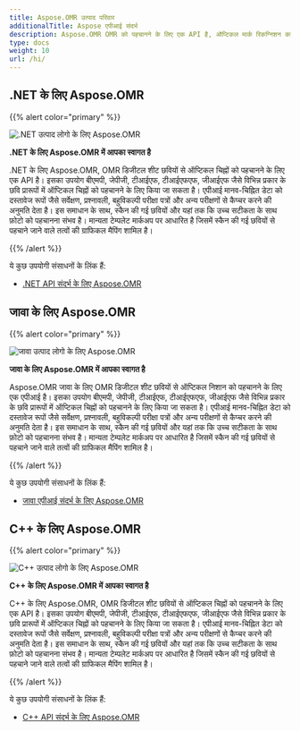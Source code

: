 ```yaml
---
title: Aspose.OMR उत्पाद परिवार
additionalTitle: Aspose एपीआई संदर्भ
description: Aspose.OMR OMR को पहचानने के लिए एक API है, ऑप्टिकल मार्क रिकग्निशन का अर्थ है, OMRSheet से ऑप्टिकल मार्क जो छवियों का एक डिजीटल शीट है।
type: docs
weight: 10
url: /hi/
---
```


## .NET के लिए Aspose.OMR

{{% alert color="primary" %}} 

![.NET उत्पाद लोगो के लिए Aspose.OMR](../logo_omr_net.svg)

**.NET के लिए Aspose.OMR में आपका स्वागत है**

.NET के लिए Aspose.OMR, OMR डिजीटल शीट छवियों से ऑप्टिकल चिह्नों को पहचानने के लिए एक API है। इसका उपयोग बीएमपी, जेपीजी, टीआईएफ, टीआईएफएफ, जीआईएफ जैसे विभिन्न प्रकार के छवि प्रारूपों में ऑप्टिकल चिह्नों को पहचानने के लिए किया जा सकता है। एपीआई मानव-चिह्नित डेटा को दस्तावेज रूपों जैसे सर्वेक्षण, प्रश्नावली, बहुविकल्पी परीक्षा पत्रों और अन्य परीक्षणों से कैप्चर करने की अनुमति देता है। इस समाधान के साथ, स्कैन की गई छवियों और यहां तक कि उच्च सटीकता के साथ फ़ोटो को पहचानना संभव है। मान्यता टेम्पलेट मार्कअप पर आधारित है जिसमें स्कैन की गई छवियों से पहचाने जाने वाले तत्वों की ग्राफिकल मैपिंग शामिल है।

{{% /alert %}} 

ये कुछ उपयोगी संसाधनों के लिंक हैं:

- [.NET API संदर्भ के लिए Aspose.OMR](/omr/hi/net/)


## जावा के लिए Aspose.OMR

{{% alert color="primary" %}} 

![जावा उत्पाद लोगो के लिए Aspose.OMR](../logo_omr_java.svg)

**जावा के लिए Aspose.OMR में आपका स्वागत है**

Aspose.OMR जावा के लिए OMR डिजीटल शीट छवियों से ऑप्टिकल निशान को पहचानने के लिए एक एपीआई है। इसका उपयोग बीएमपी, जेपीजी, टीआईएफ, टीआईएफएफ, जीआईएफ जैसे विभिन्न प्रकार के छवि प्रारूपों में ऑप्टिकल चिह्नों को पहचानने के लिए किया जा सकता है। एपीआई मानव-चिह्नित डेटा को दस्तावेज रूपों जैसे सर्वेक्षण, प्रश्नावली, बहुविकल्पी परीक्षा पत्रों और अन्य परीक्षणों से कैप्चर करने की अनुमति देता है। इस समाधान के साथ, स्कैन की गई छवियों और यहां तक कि उच्च सटीकता के साथ फ़ोटो को पहचानना संभव है। मान्यता टेम्पलेट मार्कअप पर आधारित है जिसमें स्कैन की गई छवियों से पहचाने जाने वाले तत्वों की ग्राफिकल मैपिंग शामिल है।

{{% /alert %}} 


ये कुछ उपयोगी संसाधनों के लिंक हैं:

- [जावा एपीआई संदर्भ के लिए Aspose.OMR](/omr/java/)


## C++ के लिए Aspose.OMR

{{% alert color="primary" %}} 

![C++ उत्पाद लोगो के लिए Aspose.OMR](../logo_omr_cpp.svg)

**C++ के लिए Aspose.OMR में आपका स्वागत है**

C++ के लिए Aspose.OMR, OMR डिजीटल शीट छवियों से ऑप्टिकल चिह्नों को पहचानने के लिए एक API है। इसका उपयोग बीएमपी, जेपीजी, टीआईएफ, टीआईएफएफ, जीआईएफ जैसे विभिन्न प्रकार के छवि प्रारूपों में ऑप्टिकल चिह्नों को पहचानने के लिए किया जा सकता है। एपीआई मानव-चिह्नित डेटा को दस्तावेज रूपों जैसे सर्वेक्षण, प्रश्नावली, बहुविकल्पी परीक्षा पत्रों और अन्य परीक्षणों से कैप्चर करने की अनुमति देता है। इस समाधान के साथ, स्कैन की गई छवियों और यहां तक कि उच्च सटीकता के साथ फ़ोटो को पहचानना संभव है। मान्यता टेम्पलेट मार्कअप पर आधारित है जिसमें स्कैन की गई छवियों से पहचाने जाने वाले तत्वों की ग्राफिकल मैपिंग शामिल है।

{{% /alert %}} 

ये कुछ उपयोगी संसाधनों के लिंक हैं:

- [C++ API संदर्भ के लिए Aspose.OMR](/omr/cpp/)
